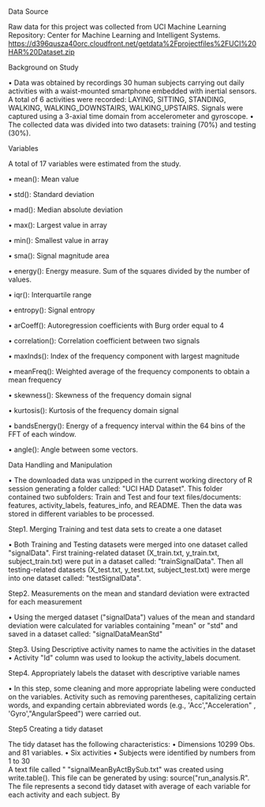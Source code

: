 Data Source

Raw data for this project was collected from UCI Machine Learning Repository: Center for Machine Learning and Intelligent Systems. https://d396qusza40orc.cloudfront.net/getdata%2Fprojectfiles%2FUCI%20HAR%20Dataset.zip 

Background on Study

•	Data was obtained by recordings 30 human subjects carrying out daily activities with a waist-mounted smartphone embedded with inertial sensors. A total of 6 activities were recorded: LAYING, SITTING, STANDING, WALKING, WALKING_DOWNSTAIRS, WALKING_UPSTAIRS. Signals were captured using a 3-axial time domain from accelerometer and gyroscope. 
•	The collected data was divided into two datasets: training (70%) and testing (30%).

Variables

A total of 17 variables were estimated from the study.

•	mean(): Mean value

•	std(): Standard deviation

•	mad(): Median absolute deviation 

•	max(): Largest value in array

•	min(): Smallest value in array

•	sma(): Signal magnitude area

•	energy(): Energy measure. Sum of the squares divided by the number of values. 

•	iqr(): Interquartile range 

•	entropy(): Signal entropy

•	arCoeff(): Autoregression coefficients with Burg order equal to 4

•	correlation(): Correlation coefficient between two signals

•	maxInds(): Index of the frequency component with largest magnitude

•	meanFreq(): Weighted average of the frequency components to obtain a mean frequency

•	skewness(): Skewness of the frequency domain signal 

•	kurtosis(): Kurtosis of the frequency domain signal 

•	bandsEnergy(): Energy of a frequency interval within the 64 bins of the FFT of each window.

•	angle(): Angle between some vectors.

Data Handling and Manipulation

•	The downloaded data was unzipped in the current working directory of R session generating a folder called: "UCI HAD Dataset". This folder contained two subfolders: Train and Test and four text files/documents: features, activity_labels, features_info, and README.  Then the data was stored in different variables to be processed.

Step1. Merging Training and test data sets to create a one dataset

•	Both Training and Testing datasets were merged into one dataset called "signalData". First training-related dataset (X_train.txt, y_train.txt, subject_train.txt) were put in a dataset called: "trainSignalData". Then all testing-related datasets (X_test.txt, y_test.txt, subject_test.txt) were merge into one dataset called: "testSignalData". 

Step2. Measurements on the mean and standard deviation were extracted for each measurement


•	Using the merged dataset ("signalData") values of the mean and standard deviation were calculated for variables containing "mean" or "std" and saved in a dataset called: "signalDataMeanStd"


Step3. Using Descriptive activity names to name the activities in the dataset
•	Activity "Id" column was used to lookup the activity_labels document.

Step4. Appropriately labels the dataset with descriptive variable names

•	In this step, some cleaning and more appropriate labeling were conducted on the variables. Activity such as removing parentheses, capitalizing certain words, and expanding certain abbreviated words (e.g., 'Acc',"Acceleration" , 'Gyro',"AngularSpeed") were carried out.

Step5 Creating a tidy dataset 

The tidy dataset has the following characteristics: 
•	Dimensions 10299 Obs. and 81 variables.
•	Six activities 
•	Subjects were identified by numbers from 1 to 30  
A text file called " "signalMeanByActBySub.txt" was created using write.table(). This file can be generated by using: source("run_analysis.R". The file represents a second tidy dataset with average of each variable for each activity and each subject. By 
